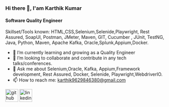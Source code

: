 ### Hi there 👋, I'am Karthik Kumar
#### Software Quality Engineer

Skillset/Tools known: HTML,CSS,Selenium,Selenide,Playwright, Rest Assured, SoapUI, Postman, JMeter, Maven, GIT, Cucumber , JUnit, TestNG, Java, Python, Maven, Apache Kafka, Oracle,Splunk,Appium,Docker. 

- 🌱 I’m currently learning and growing as a Quality Engineer
- 👯 I’m looking to collaborate and contribute in any tech talks/conferences. 
- 💬 Ask me about Selenium,Oracle, Kafka, Appium,Framework development, Rest Assured, Docker, Selenide, Playwright,WebdriverIO. 
- 📫 How to reach me: karthik9629846380@gmail.com 

[<img src='https://cdn.jsdelivr.net/npm/simple-icons@3.0.1/icons/github.svg' alt='github' height='40'>](https://github.com/Karthikkumarjain)  [<img src='https://cdn.jsdelivr.net/npm/simple-icons@3.0.1/icons/linkedin.svg' alt='linkedin' height='40'>](https://www.linkedin.com/in/karthikkumarjain/)
